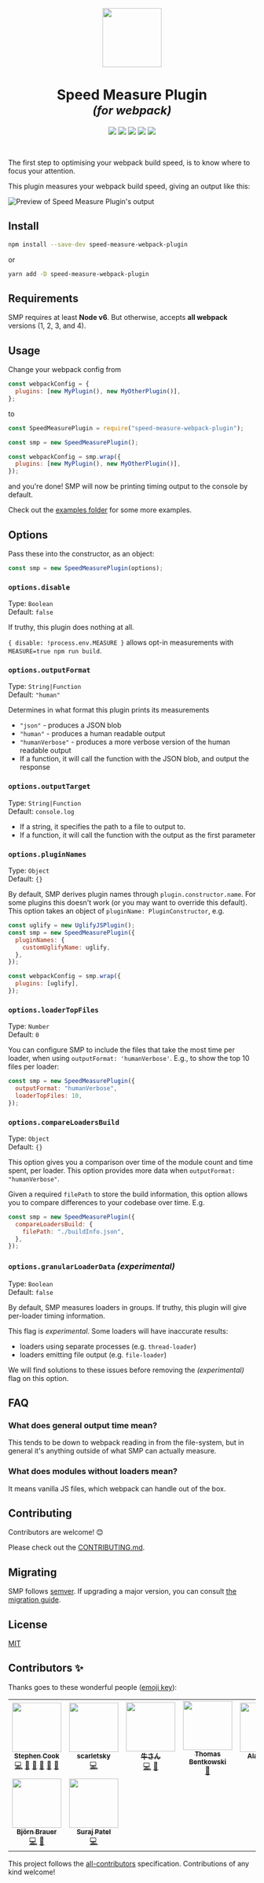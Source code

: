 <div align="center">
  <img width="120" height="120" src="https://rawgit.com/stephencookdev/speed-measure-webpack-plugin/master/logo.svg" />
  <h1>
    Speed Measure Plugin
    <div><sup><em>(for webpack)</em></sup></div>
  </h1>

<!-- ALL-CONTRIBUTORS-BADGE:START -->

<a href="https://travis-ci.org/stephencookdev/speed-measure-webpack-plugin"><img src="https://travis-ci.org/stephencookdev/speed-measure-webpack-plugin.svg?branch=master" /></a> <a href="https://npmjs.com/package/speed-measure-webpack-plugin"><img src="https://img.shields.io/npm/dw/speed-measure-webpack-plugin.svg" /></a> <a href="https://npmjs.com/package/speed-measure-webpack-plugin"><img src="https://img.shields.io/node/v/speed-measure-webpack-plugin.svg" /></a> <a href="https://github.com/prettier/prettier"><img src="https://img.shields.io/badge/code_style-prettier-ff69b4.svg" /></a> <a href="#contributors"><img src="https://img.shields.io/badge/all_contributors-9-orange.svg" /></a>

<!-- ALL-CONTRIBUTORS-BADGE:END -->

</div>
<br>

The first step to optimising your webpack build speed, is to know where to focus your attention.

This plugin measures your webpack build speed, giving an output like this:

![Preview of Speed Measure Plugin's output](preview.png)

## Install

```bash
npm install --save-dev speed-measure-webpack-plugin
```

or

```bash
yarn add -D speed-measure-webpack-plugin
```

## Requirements

SMP requires at least **Node v6**. But otherwise, accepts **all webpack** versions (1, 2, 3, and 4).

## Usage

Change your webpack config from

```javascript
const webpackConfig = {
  plugins: [new MyPlugin(), new MyOtherPlugin()],
};
```

to

```javascript
const SpeedMeasurePlugin = require("speed-measure-webpack-plugin");

const smp = new SpeedMeasurePlugin();

const webpackConfig = smp.wrap({
  plugins: [new MyPlugin(), new MyOtherPlugin()],
});
```

and you're done! SMP will now be printing timing output to the console by default.

Check out the [examples folder](/examples) for some more examples.

## Options

Pass these into the constructor, as an object:

```javascript
const smp = new SpeedMeasurePlugin(options);
```

### `options.disable`

Type: `Boolean`<br>
Default: `false`

If truthy, this plugin does nothing at all.

`{ disable: !process.env.MEASURE }` allows opt-in measurements with `MEASURE=true npm run build`.

### `options.outputFormat`

Type: `String|Function`<br>
Default: `"human"`

Determines in what format this plugin prints its measurements

- `"json"` - produces a JSON blob
- `"human"` - produces a human readable output
- `"humanVerbose"` - produces a more verbose version of the human readable output
- If a function, it will call the function with the JSON blob, and output the response

### `options.outputTarget`

Type: `String|Function`<br>
Default: `console.log`

- If a string, it specifies the path to a file to output to.
- If a function, it will call the function with the output as the first parameter

### `options.pluginNames`

Type: `Object`<br>
Default: `{}`

By default, SMP derives plugin names through `plugin.constructor.name`. For some
plugins this doesn't work (or you may want to override this default). This option
takes an object of `pluginName: PluginConstructor`, e.g.

```javascript
const uglify = new UglifyJSPlugin();
const smp = new SpeedMeasurePlugin({
  pluginNames: {
    customUglifyName: uglify,
  },
});

const webpackConfig = smp.wrap({
  plugins: [uglify],
});
```

### `options.loaderTopFiles`

Type: `Number`<br>
Default: `0`

You can configure SMP to include the files that take the most time per loader, when using `outputFormat: 'humanVerbose'`. E.g., to show the top 10 files per loader:

```javascript
const smp = new SpeedMeasurePlugin({
  outputFormat: "humanVerbose",
  loaderTopFiles: 10,
});
```

### `options.compareLoadersBuild`

Type: `Object`<br>
Default: `{}`

This option gives you a comparison over time of the module count and time spent, per loader. This option provides more data when `outputFormat: "humanVerbose"`.

Given a required `filePath` to store the build information, this option allows you to compare differences to your codebase over time. E.g.

```javascript
const smp = new SpeedMeasurePlugin({
  compareLoadersBuild: {
    filePath: "./buildInfo.json",
  },
});
```

### `options.granularLoaderData` _(experimental)_

Type: `Boolean`<br>
Default: `false`

By default, SMP measures loaders in groups. If truthy, this plugin will give per-loader timing information.

This flag is _experimental_. Some loaders will have inaccurate results:

- loaders using separate processes (e.g. `thread-loader`)
- loaders emitting file output (e.g. `file-loader`)

We will find solutions to these issues before removing the _(experimental)_ flag on this option.

## FAQ

### What does general output time mean?

This tends to be down to webpack reading in from the file-system, but in general it's anything outside of what SMP can actually measure.

### What does modules without loaders mean?

It means vanilla JS files, which webpack can handle out of the box.

## Contributing

Contributors are welcome! 😊

Please check out the [CONTRIBUTING.md](./CONTRIBUTING.md).

## Migrating

SMP follows [semver](https://semver.org/). If upgrading a major version, you can consult [the migration guide](./migration.md).

## License

[MIT](/LICENSE)

## Contributors ✨

Thanks goes to these wonderful people ([emoji key](https://allcontributors.org/docs/en/emoji-key)):

<!-- ALL-CONTRIBUTORS-LIST:START -->
<!-- prettier-ignore-start -->
<!-- markdownlint-disable -->
<table>
  <tr>
    <td align="center"><a href="https://stephencookdev.co.uk/"><img src="https://avatars.githubusercontent.com/u/8496655?v=4?s=100" width="100px;" alt=""/><br /><sub><b>Stephen Cook</b></sub></a><br /><a href="https://github.com/stephencookdev/speed-measure-webpack-plugin/commits?author=stephencookdev" title="Code">💻</a> <a href="https://github.com/stephencookdev/speed-measure-webpack-plugin/commits?author=stephencookdev" title="Documentation">📖</a> <a href="#blog-stephencookdev" title="Blogposts">📝</a> <a href="#design-stephencookdev" title="Design">🎨</a> <a href="#question-stephencookdev" title="Answering Questions">💬</a> <a href="https://github.com/stephencookdev/speed-measure-webpack-plugin/pulls?q=is%3Apr+reviewed-by%3Astephencookdev" title="Reviewed Pull Requests">👀</a></td>
    <td align="center"><a href="https://scarletsky.github.io/"><img src="https://avatars.githubusercontent.com/u/2386165?v=4?s=100" width="100px;" alt=""/><br /><sub><b>scarletsky</b></sub></a><br /><a href="https://github.com/stephencookdev/speed-measure-webpack-plugin/commits?author=scarletsky" title="Code">💻</a></td>
    <td align="center"><a href="https://github.com/wayou"><img src="https://avatars.githubusercontent.com/u/3783096?v=4?s=100" width="100px;" alt=""/><br /><sub><b>牛さん</b></sub></a><br /><a href="https://github.com/stephencookdev/speed-measure-webpack-plugin/commits?author=wayou" title="Code">💻</a> <a href="https://github.com/stephencookdev/speed-measure-webpack-plugin/issues?q=author%3Awayou" title="Bug reports">🐛</a></td>
    <td align="center"><a href="https://github.com/ThomasHarper"><img src="https://avatars.githubusercontent.com/u/3199791?v=4?s=100" width="100px;" alt=""/><br /><sub><b>Thomas Bentkowski</b></sub></a><br /><a href="https://github.com/stephencookdev/speed-measure-webpack-plugin/commits?author=ThomasHarper" title="Documentation">📖</a></td>
    <td align="center"><a href="https://github.com/alan-agius4"><img src="https://avatars.githubusercontent.com/u/17563226?v=4?s=100" width="100px;" alt=""/><br /><sub><b>Alan Agius</b></sub></a><br /><a href="https://github.com/stephencookdev/speed-measure-webpack-plugin/commits?author=alan-agius4" title="Code">💻</a> <a href="https://github.com/stephencookdev/speed-measure-webpack-plugin/issues?q=author%3Aalan-agius4" title="Bug reports">🐛</a></td>
    <td align="center"><a href="https://daix.me/"><img src="https://avatars.githubusercontent.com/u/1396511?v=4?s=100" width="100px;" alt=""/><br /><sub><b>Ximing</b></sub></a><br /><a href="https://github.com/stephencookdev/speed-measure-webpack-plugin/commits?author=NdYAG" title="Code">💻</a> <a href="https://github.com/stephencookdev/speed-measure-webpack-plugin/issues?q=author%3ANdYAG" title="Bug reports">🐛</a></td>
    <td align="center"><a href="https://twitter.com/lihautan"><img src="https://avatars.githubusercontent.com/u/2338632?v=4?s=100" width="100px;" alt=""/><br /><sub><b>Tan Li Hau</b></sub></a><br /><a href="https://github.com/stephencookdev/speed-measure-webpack-plugin/commits?author=tanhauhau" title="Code">💻</a> <a href="https://github.com/stephencookdev/speed-measure-webpack-plugin/issues?q=author%3Atanhauhau" title="Bug reports">🐛</a> <a href="https://github.com/stephencookdev/speed-measure-webpack-plugin/commits?author=tanhauhau" title="Tests">⚠️</a></td>
  </tr>
  <tr>
    <td align="center"><a href="https://github.com/ZauberNerd"><img src="https://avatars.githubusercontent.com/u/249542?v=4?s=100" width="100px;" alt=""/><br /><sub><b>Björn Brauer</b></sub></a><br /><a href="https://github.com/stephencookdev/speed-measure-webpack-plugin/commits?author=ZauberNerd" title="Code">💻</a> <a href="https://github.com/stephencookdev/speed-measure-webpack-plugin/issues?q=author%3AZauberNerd" title="Bug reports">🐛</a></td>
    <td align="center"><a href="https://github.com/The-Only-Matrix"><img src="https://avatars.githubusercontent.com/u/61681157?v=4?s=100" width="100px;" alt=""/><br /><sub><b>Suraj Patel</b></sub></a><br /><a href="https://github.com/stephencookdev/speed-measure-webpack-plugin/commits?author=The-Only-Matrix" title="Code">💻</a></td>
  </tr>
</table>

<!-- markdownlint-restore -->
<!-- prettier-ignore-end -->

<!-- ALL-CONTRIBUTORS-LIST:END -->

This project follows the [all-contributors](https://github.com/all-contributors/all-contributors) specification. Contributions of any kind welcome!
